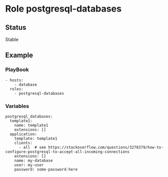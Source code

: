 # Role postgresql-databases

## Status

Stable

## Example

### PlayBook

```
- hosts:
    - database
  roles:
    - postgresql-databases
```

### Variables

```
postgresql_databases:
  template1:
    name: template1
    extensions: []
  application:
    template: template1
    clients:
      - all  # see https://stackoverflow.com/questions/3278379/how-to-configure-postgresql-to-accept-all-incoming-connections
    extensions: []
    name: my-database
    user: my-user
    password: some-password-here
```
